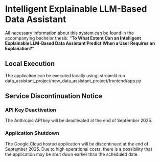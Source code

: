 # Intelligent Explainable LLM-Based Data Assistant

All necessary information about this system can be found in the accompanying bachelor thesis: **"To What Extent Can an Intelligent Explainable LLM-Based Data Assistant Predict When a User Requires an Explanation?"**

## Local Execution

The application can be executed locally using:
streamlit run data_assistant_project/new_data_assistant_project/frontend/app.py

## Service Discontinuation Notice

### API Key Deactivation
The Anthropic API key will be deactivated at the end of September 2025.

### Application Shutdown
The Google Cloud hosted application will be discontinued at the end of September 2025. Due to high operational costs, there is a possibility that the application may be shut down earlier than the scheduled date.
